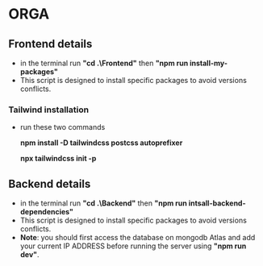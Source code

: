 # ORGA
## Frontend details
* in the terminal run **"cd .\Frontend\"** then **"npm run install-my-packages"** 
* This script is designed to install specific packages to avoid versions conflicts.
### Tailwind installation 
* run these two commands

    **npm install -D tailwindcss postcss autoprefixer**
    
    **npx tailwindcss init -p**
## Backend details
* in the terminal run **"cd .\Backend\"** then **"npm run intsall-backend-dependencies"**
* This script is designed to install specific packages to avoid versions conflicts.
* **Note**: you should first access the database on mongodb Atlas and add your current IP ADDRESS 
before running the server using **"npm run dev"**.